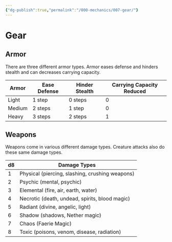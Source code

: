 ```yaml
---
{"dg-publish":true,"permalink":"/000-mechanics/007-gear/"}
---
```


# Gear

## Armor
There are three different armor types. Armor eases defense and hinders stealth and can decreases carrying capacity.

| Armor  | Ease Defense | Hinder Stealth | Carrying Capacity Reduced |
| ------ | ------------ | -------------- | ------------------------- |
| Light  | 1 step       | 0 steps        | 0                         |
| Medium | 2 steps      | 1 step         | 0                         |
| Heavy  | 3 steps      | 2 steps        | 1                         |

## Weapons
Weapons come in various different damage types.  Creature attacks also do these same damage types.  

| d8  | Damage Types                                    |
| --- | ----------------------------------------------- |
| 1   | Physical (piercing, slashing, crushing weapons) |
| 2   | Psychic (mental, psychic)                       |
| 3   | Elemental (fire, air, earth, water)             |
| 4   | Necrotic (death, undead, spirits, blood magic)  |
| 5   | Radiant (divine, angelic, light)                |
| 6   | Shadow (shadows, Nether magic)                  |
| 7   | Chaos (Faerie Magic)                            |
| 8   | Toxic (poisons, venom, disease, radiation)      |